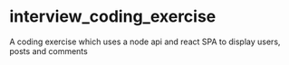 # interview_coding_exercise
A coding exercise which uses a node api and react SPA to display users, posts and comments
